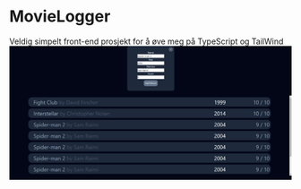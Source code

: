 # MovieLogger   
Veldig simpelt front-end prosjekt for å øve meg på TypeScript og TailWind
![Screenshot](https://github.com/frojak4/MovieLogger/blob/master/Screenshot.png?raw=true)
